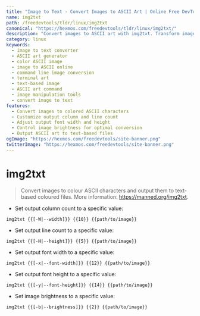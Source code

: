 ```yaml
---
title: "Image to Text - Convert Images to ASCII Art | Online Free DevTools by Hexmos"
name: img2txt
path: /freedevtools/tldr/linux/img2txt
canonical: "https://hexmos.com/freedevtools/tldr/linux/img2txt/"
description: "Convert images to ASCII art with img2txt. Transform images into color ASCII characters and output to text files. Free online tool, no registration required."
category: linux
keywords:
  - image to text converter
  - ASCII art generator
  - color ASCII image
  - image to ASCII online
  - command line image conversion
  - terminal art
  - text-based image
  - ASCII art command
  - image manipulation tools
  - convert image to text
features:
  - Convert images to colored ASCII characters
  - Customize output column and line count
  - Adjust output font width and height
  - Control image brightness for optimal conversion
  - Output ASCII art to text-based files
ogImage: "https://hexmos.com/freedevtools/site-banner.png"
twitterImage: "https://hexmos.com/freedevtools/site-banner.png"
---
```


# img2txt

> Convert images to colour ASCII characters and output them to text-based coloured files.
> More information: <https://manned.org/img2txt>.

- Set output column count to a specific value:

`img2txt {{[-W|--width]}} {{10}} {{path/to/image}}`

- Set output line count to a specific value:

`img2txt {{[-H|--height]}} {{5}} {{path/to/image}}`

- Set output font width to a specific value:

`img2txt {{[-x|--font-width]}} {{12}} {{path/to/image}}`

- Set output font height to a specific value:

`img2txt {{[-y|--font-height]}} {{14}} {{path/to/image}}`

- Set image brightness to a specific value:

`img2txt {{[-b|--brightness]}} {{2}} {{path/to/image}}`
